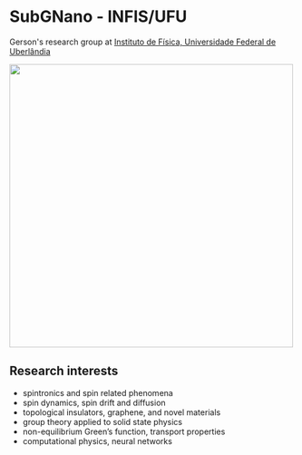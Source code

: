 # SubGNano - INFIS/UFU

Gerson's research group at [Instituto de Física, Universidade Federal de Uberlândia](https://www.infis.ufu.br/)

<img src='http://www.phdcomics.com/comics/archive/phd110714s.gif' width=500>

## Research interests

- spintronics and spin related phenomena
- spin dynamics, spin drift and diffusion
- topological insulators, graphene, and novel materials
- group theory applied to solid state physics
- non-equilibrium Green’s function, transport properties
- computational physics, neural networks


